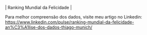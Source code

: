 | Ranking Mundial da Felicidade |

Para melhor compreensão dos dados, visite meu artigo no Linkedin:
https://www.linkedin.com/pulse/ranking-mundial-da-felicidade-an%C3%A1lise-dos-dados-thiago-munich/
